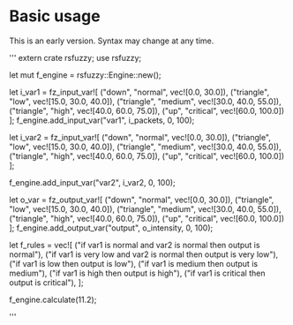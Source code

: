 # Basic usage

This is an early version. Syntax may change at any time.

'''
extern crate rsfuzzy;
use rsfuzzy;

let mut f_engine = rsfuzzy::Engine::new();

let i_var1 = fz_input_var![
    ("down", "normal", vec![0.0, 30.0]),
    ("triangle", "low", vec![15.0, 30.0, 40.0]),
    ("triangle", "medium", vec![30.0, 40.0, 55.0]),
    ("triangle", "high", vec![40.0, 60.0, 75.0]),
    ("up", "critical", vec![60.0, 100.0])
];
f_engine.add_input_var("var1", i_packets, 0, 100);

let i_var2 = fz_input_var![
    ("down", "normal", vec![0.0, 30.0]),
    ("triangle", "low", vec![15.0, 30.0, 40.0]),
    ("triangle", "medium", vec![30.0, 40.0, 55.0]),
    ("triangle", "high", vec![40.0, 60.0, 75.0]),
    ("up", "critical", vec![60.0, 100.0])
];

f_engine.add_input_var("var2", i_var2, 0, 100);

let o_var = fz_output_var![
    ("down", "normal", vec![0.0, 30.0]),
    ("triangle", "low", vec![15.0, 30.0, 40.0]),
    ("triangle", "medium", vec![30.0, 40.0, 55.0]),
    ("triangle", "high", vec![40.0, 60.0, 75.0]),
    ("up", "critical", vec![60.0, 100.0])
];
f_engine.add_output_var("output", o_intensity, 0, 100);

let f_rules = vec![
    ("if var1 is normal and var2 is normal then output is normal"),
    ("if var1 is very low and var2 is normal then output is very low"),
    ("if var1 is low then output is low"),
    ("if var1 is medium then output is medium"),
    ("if var1 is high then output is high"),
    ("if var1 is critical then output is critical"),
];

f_engine.calculate(11.2);

'''

